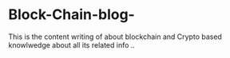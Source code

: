 # Block-Chain-blog-
This is the content writing of about blockchain and Crypto based knowlwedge about all its related info ..
  
